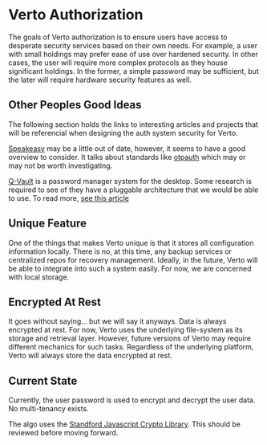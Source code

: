 # Verto Authorization

The goals of Verto authorization is to ensure users have access to desperate security services based on their own needs. For example, a user with small holdings may prefer ease of use over hardened security. In other cases, the user will require more complex protocols as they house significant holdings. In the former, a simple password may be sufficient, but the later will require hardware security features as well.

## Other Peoples Good Ideas

The following section holds the links to interesting articles and projects that will be referencial when designing the auth system security for Verto.

[Speakeasy](https://github.com/speakeasyjs/speakeasy) may be a little out of date, however, it seems to have a good overview to consider. It talks about standards like [otpauth](https://www.npmjs.com/package/otpauth) which may or may not be worth investigating.

[Q-Vault](https://github.com/Q-Vault/qvault) is a password manager system for the desktop. Some research is required to see of they have a pluggable architecture that we would be able to use. To read more, [see this article](https://medium.com/@lane.c.wagner/qvaults-dual-encryption-a224ce3de0)

## Unique Feature

One of the things that makes Verto unique is that it stores all configuration information locally. There is no, at this time, any backup services or centralized repos for recovery management. Ideally, in the future, Verto will be able to integrate into such a system easily. For now, we are concerned with local storage.

## Encrypted At Rest

It goes without saying... but we will say it anyways. Data is always encrypted at rest. For now, Verto uses the underlying file-system as its storage and retrieval layer. However, future versions of Verto may require different mechanics for such tasks. Regardless of the underlying platform, Verto will always store the data encrypted at rest.

## Current State

Currently, the user password is used to encrypt and decrypt the user data. No multi-tenancy exists. 

The algo uses the [Standford Javascript Crypto Library](https://github.com/bitwiseshiftleft/sjcl). This should be reviewed before moving forward.
